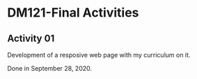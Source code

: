 # DM121-Final Activities

## Activity 01

Development of a resposive web page with my curriculum on it. 

Done in September 28, 2020.